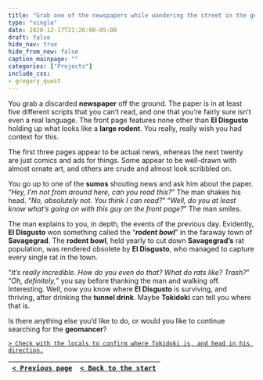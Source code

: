 ```yaml
---
title: "Grab one of the newspapers while wandering the street in the general direction the bart ender sent me."
type: "single"
date: 2020-12-17T21:26:00-05:00
draft: false
hide_nav: true
hide_from_new: false
caption_mainpage: ""
categories: ["Projects"]
include_css:
- gregory_quest
---
```


You grab a discarded **newspaper** off the ground. The paper is in at least five different scripts that you can’t read, and one that you’re fairly sure isn’t even a real language. The front page features none other than **El Disgusto** holding up what looks like a **large rodent**. You really, really wish you had context for this. 

The first three pages appear to be actual news, whereas the next twenty are just comics and ads for things. Some appear to be well-drawn with almost ornate art, and others are crude and almost look scribbled on.

You go up to one of the **sumos** shouting news and ask him about the paper. “*Hey, I’m not from around here, can you read this?*” The man shakes his head. “*No, absolutely not. You think I can read?*” “*Well, do you at least know what’s going on with this guy on the front page?*” The man smiles.

The man explains to you, in depth, the events of the previous day. Evidently, **El Disgusto** won something called the “***rodent bowl***” in the faraway town of **Savagegrad**. The **rodent bowl**, held yearly to cut down **Savagegrad’s** rat population, was rendered obsolete by **El Disgusto**, who managed to capture every single rat in the town.

“*It’s really incredible. How do you even do that? What do rats like? Trash?*” “*Oh, definitely,*” you say before thanking the man and walking off. Interesting. Well, now you know where **El Disgusto** is surviving, and thriving, after drinking the **tunnel drink**. Maybe **Tokidoki** can tell you where that is.

Is there anything else you’d like to do, or would you like to continue searching for the **geomancer**?

[``> Check with the locals to confirm where Tokidoki is, and head in his direction.``](../71)

|[``< Previous page``](../69)|[``< Back to the start``](../)|
|---|---|